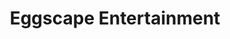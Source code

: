 ---
layout: startup_page
title: "Eggscape Entertainment"
id: "eggscape.com"
permalink: "/eggscapeentertainmenteggscape.com04242025/"
website: "https://www.eggscape.com/"
funding_round: "Seed"
funding_amount: "$4.25M"
investors: "Transcend Fund, The Venture Reality Fund, Lautaro Brunatti"
about: "Eggscape Entertainment is a mixed reality game studio creating social games for mixed reality. Their flagship game, Eggscape, features vibrant interactive environments integrated with the real world, offering playful and humorous gameplay for all ages. An innovative world-building tool allows players to create and share content, ensuring infinite replayability."
markets: "Gaming, Mixed Reality, Social Gaming, Computer Games"
hq: "Santa Monica, California, United States"
founded_year: "2023"
linkedin: "https://www.linkedin.com/company/eggscapeentertainment"
twitter: ""
instagram: ""
facebook: ""
crunchbase: "https://www.crunchbase.com/organization/eggscape-entertainment?utm_source=linkedin&utm_medium=referral&utm_campaign=linkedin_companies&utm_content=profile_cta_anon&trk=funding_crunchbase"
pitchbook: ""

# SEO Optimization
meta_title: "Eggscape Entertainment - Seed Funding ($4.25M)"
meta_description: "Eggscape Entertainment, Eggscape Entertainment is a mixed reality game studio creating social games for mixed reality. Their flagship game, Eggscape, features vibrant interac..."
meta_keywords: "Eggscape Entertainment, Gaming, Mixed Reality, Social Gaming, Computer Games, Seed funding"
canonical_url: "https://pkprojectstartups.github.io/projectstartups.com/eggscapeentertainmenteggscape.com04242025/"
---